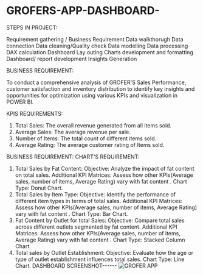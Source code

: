 # GROFERS-APP-DASHBOARD-

STEPS IN PROJECT:

Requirement gathering / Business Requirement
Data walkthorugh
Data connection
Data cleaning/Quality check
Data modelling
Data processing
DAX calculation
Dashboard Lay outing
Charts development and formatting
Dashboard/ report development
Insights Generation


BUSINESS REQUIREMENT:

To conduct a comprehensive analysis of GROFER'S Sales Performance, customer satisfaction and inventory distribution to identify key insights and opportunities for optimization using various
KPIs and visualization in POWER BI.

KPIS REQUIREMENTS:
1. Total Sales: The overall revenue generated from all items sold.
2. Average Sales: The average revenue per sale.
3. Number of Items: The total count of different items sold.
4. Average Rating: The average customer rating of Items sold.


BUSINESS REQUIREMENT: CHART'S REQUIREMENT:

1. Total Sales by Fat Content:
                        Objective: Analyze the impact of fat content on total sales.
                        Additional KPI Matrices: Assess how other KPIs(Average sales, number of items, Average Rating) vary with fat content .
                        Chart Type: Donut Chart.
2. Total Sales by Item Type: 
                        Objective: Identify the performance of different item types in terms of total sales.
                        Additional KPI Matrices: Assess how other KPIs(Average sales, number of items, Average Rating) vary with fat content .
                        Chart Type: Bar Chart.
3. Fat Content by Outlet for total Sales:
                        Objective: Compare total sales across different outlets segmented by fat content.
                        Additional KPI Matrices: Assess how other KPIs(Average sales, number of items, Average Rating) vary with fat content .
                        Chart Type: Stacked Column Chart.
4. Total sales by Outlet Establishment:
                        Objective: Evaluate how the age or type of outlet establishment influences total sales.
                        Chart Type: Line Chart.
   DASHBOARD SCREENSHOT------
   ![GROFER APP](https://github.com/user-attachments/assets/d3cbb4b6-b60c-40d8-86fd-6d106a17df61)

